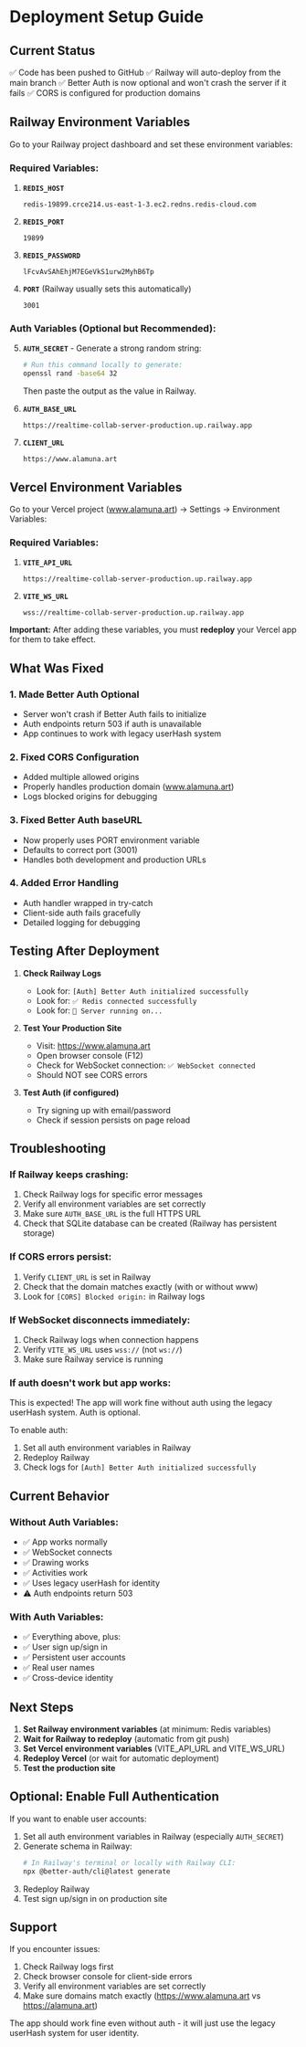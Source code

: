 # Deployment Setup Guide

## Current Status

✅ Code has been pushed to GitHub
✅ Railway will auto-deploy from the main branch
✅ Better Auth is now optional and won't crash the server if it fails
✅ CORS is configured for production domains

## Railway Environment Variables

Go to your Railway project dashboard and set these environment variables:

### Required Variables:

1. **`REDIS_HOST`**
   ```
   redis-19899.crce214.us-east-1-3.ec2.redns.redis-cloud.com
   ```

2. **`REDIS_PORT`**
   ```
   19899
   ```

3. **`REDIS_PASSWORD`**
   ```
   lFcvAvSAhEhjM7EGeVkS1urw2MyhB6Tp
   ```

4. **`PORT`** (Railway usually sets this automatically)
   ```
   3001
   ```

### Auth Variables (Optional but Recommended):

5. **`AUTH_SECRET`** - Generate a strong random string:
   ```bash
   # Run this command locally to generate:
   openssl rand -base64 32
   ```
   Then paste the output as the value in Railway.

6. **`AUTH_BASE_URL`**
   ```
   https://realtime-collab-server-production.up.railway.app
   ```

7. **`CLIENT_URL`**
   ```
   https://www.alamuna.art
   ```

## Vercel Environment Variables

Go to your Vercel project (www.alamuna.art) → Settings → Environment Variables:

### Required Variables:

1. **`VITE_API_URL`**
   ```
   https://realtime-collab-server-production.up.railway.app
   ```

2. **`VITE_WS_URL`**
   ```
   wss://realtime-collab-server-production.up.railway.app
   ```

**Important:** After adding these variables, you must **redeploy** your Vercel app for them to take effect.

## What Was Fixed

### 1. Made Better Auth Optional
- Server won't crash if Better Auth fails to initialize
- Auth endpoints return 503 if auth is unavailable
- App continues to work with legacy userHash system

### 2. Fixed CORS Configuration
- Added multiple allowed origins
- Properly handles production domain (www.alamuna.art)
- Logs blocked origins for debugging

### 3. Fixed Better Auth baseURL
- Now properly uses PORT environment variable
- Defaults to correct port (3001)
- Handles both development and production URLs

### 4. Added Error Handling
- Auth handler wrapped in try-catch
- Client-side auth fails gracefully
- Detailed logging for debugging

## Testing After Deployment

1. **Check Railway Logs**
   - Look for: `[Auth] Better Auth initialized successfully`
   - Look for: `✅ Redis connected successfully`
   - Look for: `🚀 Server running on...`

2. **Test Your Production Site**
   - Visit: https://www.alamuna.art
   - Open browser console (F12)
   - Check for WebSocket connection: `✅ WebSocket connected`
   - Should NOT see CORS errors

3. **Test Auth (if configured)**
   - Try signing up with email/password
   - Check if session persists on page reload

## Troubleshooting

### If Railway keeps crashing:

1. Check Railway logs for specific error messages
2. Verify all environment variables are set correctly
3. Make sure `AUTH_BASE_URL` is the full HTTPS URL
4. Check that SQLite database can be created (Railway has persistent storage)

### If CORS errors persist:

1. Verify `CLIENT_URL` is set in Railway
2. Check that the domain matches exactly (with or without www)
3. Look for `[CORS] Blocked origin:` in Railway logs

### If WebSocket disconnects immediately:

1. Check Railway logs when connection happens
2. Verify `VITE_WS_URL` uses `wss://` (not `ws://`)
3. Make sure Railway service is running

### If auth doesn't work but app works:

This is expected! The app will work fine without auth using the legacy userHash system. Auth is optional.

To enable auth:
1. Set all auth environment variables in Railway
2. Redeploy Railway
3. Check logs for `[Auth] Better Auth initialized successfully`

## Current Behavior

### Without Auth Variables:
- ✅ App works normally
- ✅ WebSocket connects
- ✅ Drawing works
- ✅ Activities work
- ✅ Uses legacy userHash for identity
- ⚠️ Auth endpoints return 503

### With Auth Variables:
- ✅ Everything above, plus:
- ✅ User sign up/sign in
- ✅ Persistent user accounts
- ✅ Real user names
- ✅ Cross-device identity

## Next Steps

1. **Set Railway environment variables** (at minimum: Redis variables)
2. **Wait for Railway to redeploy** (automatic from git push)
3. **Set Vercel environment variables** (VITE_API_URL and VITE_WS_URL)
4. **Redeploy Vercel** (or wait for automatic deployment)
5. **Test the production site**

## Optional: Enable Full Authentication

If you want to enable user accounts:

1. Set all auth environment variables in Railway (especially `AUTH_SECRET`)
2. Generate schema in Railway:
   ```bash
   # In Railway's terminal or locally with Railway CLI:
   npx @better-auth/cli@latest generate
   ```
3. Redeploy Railway
4. Test sign up/sign in on production site

## Support

If you encounter issues:

1. Check Railway logs first
2. Check browser console for client-side errors
3. Verify all environment variables are set correctly
4. Make sure domains match exactly (https://www.alamuna.art vs https://alamuna.art)

The app should work fine even without auth - it will just use the legacy userHash system for user identity.

